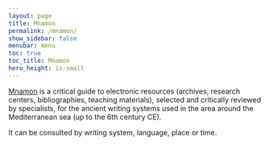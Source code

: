 ```yaml
---
layout: page
title: Mnamon
permalink: /mnamon/
show_sidebar: false
menubar: menu
toc: true
toc_title: Mnamon
hero_height: is-small
---
```


[Mnamon](https://mnamon.sns.it/index.php?page=Home&lang=en
) is a critical guide to electronic resources (archives, research centers, bibliographies, teaching materials),
selected and critically reviewed by specialists, for the ancient writing systems used in the area around the Mediterranean sea 
(up to the 6th century CE). 

It can be consulted by writing system, language, place or time.
